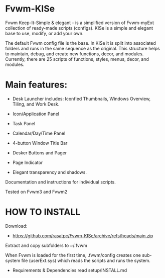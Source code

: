 # Fvwm-KISe
Fvwm Keep-It-Simple & elegant - is a simplified version of Fvwm-myExt collection of ready-made scripts (configs). KISe is a simple and elegant base to use, modify, or add your own.

The default Fvwm config file is the base. In KISe it is split into associated folders and runs in the same sequence as the original. This structure helps to maintain, debug, and create new functions, decor, and modules. Currently, there are 25 scripts of functions, styles, menus, decor, and modules.

# Main features:
* Desk Launcher includes:
Iconfied Thumbnails, Windows Overview, Tiling, and Work Desk.

* Icon/Application Panel
* Task Panel
* Calendar/Day/Time Panel
* 4-button Window Title Bar
* Desker Buttons and Pager
* Page Indicator
* Elegant transparency and shadows.

Documentation and instructions for individual scripts.

Tested on Fvwm3 and Fvwm2

# HOW TO INSTALL

Download:

* https://github.com/rasatpc/Fvwm-KISe/archive/refs/heads/main.zip

Extract and copy subfolders to ~/.fvwm

When Fvwm is loaded for the first time, .fvwm/config creates one sub-system file (userExt.sys) which reads the scripts and runs the system.

* Requirements & Dependencies read setup/INSTALL.md
